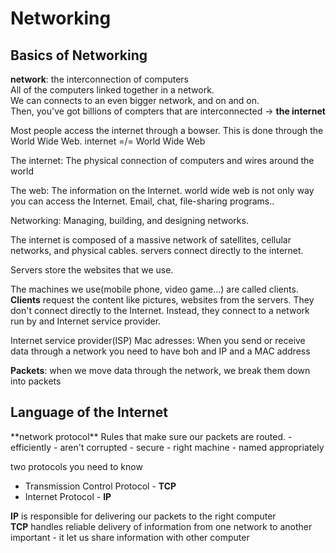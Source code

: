 <h1>Networking</h1>
<h2>Basics of Networking</h2>

**network**: the interconnection of computers  
All of the computers linked together in a network.  
We can connects to an even bigger network, and on and on.  
Then, you've got billions of compters that are interconnected -> **the internet**  

Most people access the internet through a bowser.
This is done through the World Wide Web.
internet =/= World Wide Web

The internet: The physical connection of computers and wires around the world

The web: The information on the Internet.
world wide web is not only way you can access the Internet.
Email, chat, file-sharing programs..

Networking: Managing, building, and designing networks. 

The internet is composed of a massive network of satellites, cellular networks, and physical cables. 
servers connect directly to the internet.

Servers store the websites that we use.

The machines we use(mobile phone, video game...) are called clients.
**Clients** request the content like pictures, websites from the servers.
They don't connect directly to the Internet.
Instead, they connect to a network run by and Internet service provider.

Internet service provider(ISP)
Mac adresses: When you send or receive data through a network you need to have boh and IP and a MAC address

**Packets**: when we move data through the network, we break them down into packets


<h2>Language of the Internet</h2>  
**network protocol** Rules that make sure our packets are routed.
- efficiently  
- aren't corrupted  
- secure  
- right machine  
- named appropriately  


two protocols you need to know  
- Transmission Control Protocol - **TCP**
- Internet Protocol - **IP**

**IP** is responsible for delivering our packets to the right computer  
**TCP** handles reliable delivery of information from one network to another  
  important - it let us share information with other computer

